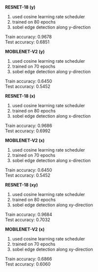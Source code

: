 **RESNET-18 (y)**
1. used cosine learning rate scheduler
2. trained on 80 epochs
3. sobel edge detection along y-direction 

Train accuracy: 0.9678 </br>
Test accuracy: 0.6851



**MOBILENET-V2 (y)**

1. used cosine learning rate scheduler
2. trained on 70 epochs
3. sobel edge detection along y-direction 


Train accuracy: 0.6450 </br>
Test accuracy: 0.5452




**RESNET-18 (x)**
1. used cosine learning rate scheduler
2. trained on 80 epochs
3. sobel edge detection along x-direction 

Train accuracy: 0.9686 </br>
Test accuracy: 0.6992


**MOBILENET-V2 (x)**

1. used cosine learning rate scheduler
2. trained on 70 epochs
3. sobel edge detection along x-direction 


Train accuracy: 0.6450 </br>
Test accuracy: 0.5452




**RESNET-18 (xy)**
1. used cosine learning rate scheduler
2. trained on 80 epochs
3. sobel edge detection along xy-direction 

Train accuracy: 0.9684 </br>
Test accuracy: 0.7032



**MOBILENET-V2 (x)**

1. used cosine learning rate scheduler
2. trained on 70 epochs
3. sobel edge detection along xy-direction 


Train accuracy: 0.6866 </br>
Test accuracy: 0.6060

